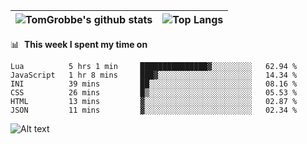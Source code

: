 |![TomGrobbe's github stats](https://github-readme-stats.vercel.app/api?username=egerdnc&count_private=true&show_icons=true&theme=dracula&disable_animations=true&include_all_commits=true)|![Top Langs](https://github-readme-stats.vercel.app/api/top-langs/?username=egerdnc&theme=dracula&langs_count=10&layout=compact)|
|:-:|:-:|

📊 &nbsp;**This week I spent my time on**
<!--START_SECTION:waka-->

```text
Lua          5 hrs 1 min     ███████████████▓░░░░░░░░░   62.94 %
JavaScript   1 hr 8 mins     ███▓░░░░░░░░░░░░░░░░░░░░░   14.34 %
INI          39 mins         ██░░░░░░░░░░░░░░░░░░░░░░░   08.16 %
CSS          26 mins         █▒░░░░░░░░░░░░░░░░░░░░░░░   05.53 %
HTML         13 mins         ▓░░░░░░░░░░░░░░░░░░░░░░░░   02.87 %
JSON         11 mins         ▓░░░░░░░░░░░░░░░░░░░░░░░░   02.34 %
```

<!--END_SECTION:waka-->
![Alt text](https://spotify-recently-played-readme.vercel.app/api?user=i4a9i8pn8x8vvskq8v52yhckr)
<br>
<br>